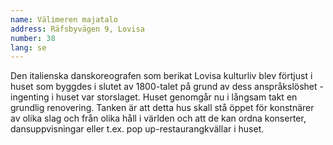 ```yaml
---
name: Välimeren majatalo
address: Räfsbyvägen 9, Lovisa
number: 38
lang: se
---
```

Den italienska danskoreografen som berikat Lovisa kulturliv blev förtjust i huset som byggdes i slutet av 1800-talet på grund av dess anspråkslöshet - ingenting i huset var storslaget. Huset genomgår nu i långsam takt en grundlig renovering. Tanken är att detta hus skall stå öppet för konstnärer av olika slag och från olika håll i världen och att de kan ordna konserter, dansuppvisningar eller t.ex. pop up-restaurangkvällar i huset.
